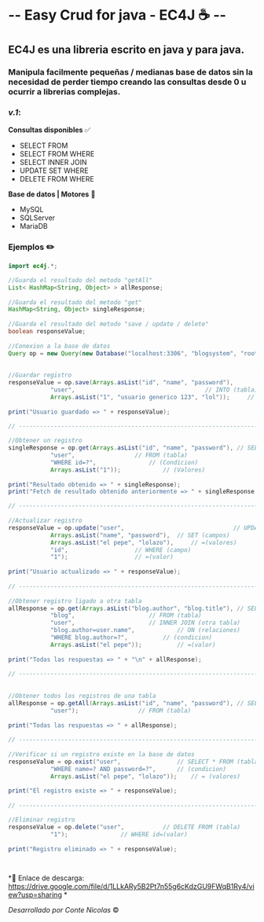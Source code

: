 

# -- Easy Crud for java - EC4J :coffee: --

## EC4J es una libreria escrito en java y para java.

### Manipula facilmente pequeñas / medianas base de datos sin la necesidad de perder tiempo creando las consultas desde 0 u ocurrir a librerias complejas.


### *v.1*:

**Consultas disponibles** :white_check_mark:

  - SELECT FROM 
  - SELECT FROM WHERE 
  - SELECT INNER JOIN
  - UPDATE SET WHERE  
  - DELETE FROM WHERE  

**Base de datos | Motores** :notebook:
  - MySQL
  - SQLServer
  - MariaDB


### Ejemplos :pencil2:

```java
import ec4j.*; 

//Guarda el resultado del metodo "getAll"
List< HashMap<String, Object> > allResponse;
		
//Guarda el resultado del metodo "get"
HashMap<String, Object> singleResponse;
		
//Guarda el resultado del metodo "save / update / delete"
boolean responseValue;
	
//Conexion a la base de datos
Query op = new Query(new Database("localhost:3306", "blogsystem", "root", "", "mysql"));
		
		
//Guardar registro 
responseValue = op.save(Arrays.asList("id", "name", "password"), 		// INSERT (campos)
			"user",                          			// INTO (tabla)
			Arrays.asList("1", "usuario generico 123", "lol"));     // VALUES (valores)   
				
print("Usuario guardado => " + responseValue);
		
// ---------------------------------------------------------------------------------------

//Obtener un registro
singleResponse = op.get(Arrays.asList("id", "name", "password"), // SELECT (campos)
			"user", 				// FROM (tabla)
			"WHERE id=?", 				// (Condicion)
			Arrays.asList("1"));			// (Valores)
		
print("Resultado obtenido => " + singleResponse);
print("Fetch de resultado obtenido anteriormente => " + singleResponse.get("name") );

// ---------------------------------------------------------------------------------------
		
//Actualizar registro
responseValue = op.update("user",                               // UPDATE (tabla)
			Arrays.asList("name", "password"), 	// SET (campos)
			Arrays.asList("el pepe", "lolazo"), 	// =(valores)
			"id", 					// WHERE (campo)
			"1");					// =(valor)
		
print("Usuario actualizado => " + responseValue);
		
// ---------------------------------------------------------------------------------------
		
//Obtener registro ligado a otra tabla
allResponse = op.get(Arrays.asList("blog.author", "blog.title"), // SELECT (campos)
		    "blog", 					// FROM (tabla)
		    "user", 					// INNER JOIN (otra tabla)
		    "blog.author=user.name", 			// ON (relaciones)
		    "WHERE blog.author=?", 			// (condicion)
		    Arrays.asList("el pepe"));			// =(valor)
		
print("Todas las respuestas => " + "\n" + allResponse);
		
// ---------------------------------------------------------------------------------------
		
		
//Obtener todos los registros de una tabla
allResponse = op.getAll(Arrays.asList("id", "name", "password"), // SELECT (campos)
			"user");				 // FROM (tabla)		
		
print("Todas las respuestas => " + allResponse);
		
// ---------------------------------------------------------------------------------------
		
//Verificar si un registro existe en la base de datos 
responseValue = op.exist("user", 				// SELECT * FROM (tabla)
			"WHERE name=? AND password=?", 		// (condicion)
			Arrays.asList("el pepe", "lolazo"));	// = (valores)
		
print("El registro existe => " + responseValue);
		
// ---------------------------------------------------------------------------------------

//Eliminar registro
responseValue = op.delete("user", 			// DELETE FROM (tabla)
			"1");				// WHERE id=(valor)
				
print("Registro eliminado => " + responseValue);

		
```

*:file_folder: Enlace de descarga: https://drive.google.com/file/d/1LLkARy5B2Pt7n55g6cKdzGU9FWqB1Ry4/view?usp=sharing *

*Desarrollado por Conte Nicolas* :copyright:

